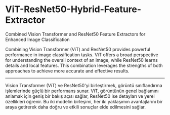 # ViT-ResNet50-Hybrid-Feature-Extractor
Combined Vision Transformer and ResNet50 Feature Extractors for Enhanced Image Classification


Combining Vision Transformer (ViT) and ResNet50 provides powerful performance in image classification tasks. ViT offers a broad perspective for understanding the overall context of an image, while ResNet50 learns details and local features. This combination leverages the strengths of both approaches to achieve more accurate and effective results.

---------------------------------------------------------

Vision Transformer (ViT) ve ResNet50'yi birleştirmek, görüntü sınıflandırma işlemlerinde güçlü bir performans sunar. ViT, görüntünün genel bağlamını anlamak için geniş bir bakış açısı sağlar, ResNet50 ise detayları ve yerel özellikleri öğrenir. Bu iki modelin birleşimi, her iki yaklaşımın avantajlarını bir araya getirerek daha doğru ve etkili sonuçlar elde edilmesini sağlar.
